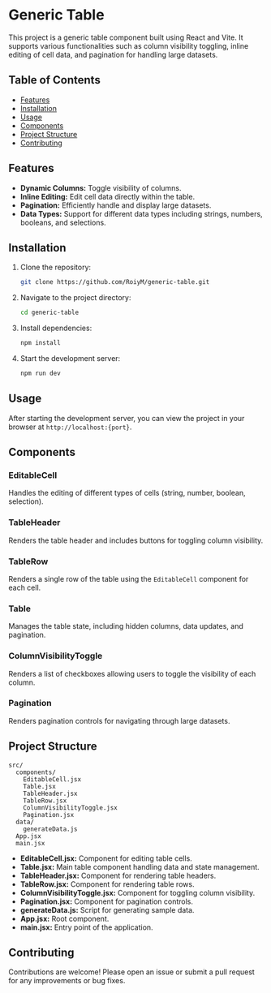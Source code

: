 # Generic Table

This project is a generic table component built using React and Vite. It supports various functionalities such as column visibility toggling, inline editing of cell data, and pagination for handling large datasets.

## Table of Contents

- [Features](#features)
- [Installation](#installation)
- [Usage](#usage)
- [Components](#components)
- [Project Structure](#project-structure)
- [Contributing](#contributing)

## Features

- **Dynamic Columns:** Toggle visibility of columns.
- **Inline Editing:** Edit cell data directly within the table.
- **Pagination:** Efficiently handle and display large datasets.
- **Data Types:** Support for different data types including strings, numbers, booleans, and selections.

## Installation

1. Clone the repository:

   ```bash
   git clone https://github.com/RoiyM/generic-table.git
   ```

2. Navigate to the project directory:

   ```bash
   cd generic-table
   ```

3. Install dependencies:

   ```bash
   npm install
   ```

4. Start the development server:

   ```bash
   npm run dev
   ```

## Usage

After starting the development server, you can view the project in your browser at `http://localhost:{port}`.

## Components

### EditableCell

Handles the editing of different types of cells (string, number, boolean, selection).

### TableHeader

Renders the table header and includes buttons for toggling column visibility.

### TableRow

Renders a single row of the table using the `EditableCell` component for each cell.

### Table

Manages the table state, including hidden columns, data updates, and pagination.

### ColumnVisibilityToggle

Renders a list of checkboxes allowing users to toggle the visibility of each column.

### Pagination

Renders pagination controls for navigating through large datasets.

## Project Structure

```
src/
  components/
    EditableCell.jsx
    Table.jsx
    TableHeader.jsx
    TableRow.jsx
    ColumnVisibilityToggle.jsx
    Pagination.jsx
  data/
    generateData.js
  App.jsx
  main.jsx
```

- **EditableCell.jsx:** Component for editing table cells.
- **Table.jsx:** Main table component handling data and state management.
- **TableHeader.jsx:** Component for rendering table headers.
- **TableRow.jsx:** Component for rendering table rows.
- **ColumnVisibilityToggle.jsx:** Component for toggling column visibility.
- **Pagination.jsx:** Component for pagination controls.
- **generateData.js:** Script for generating sample data.
- **App.jsx:** Root component.
- **main.jsx:** Entry point of the application.

## Contributing

Contributions are welcome! Please open an issue or submit a pull request for any improvements or bug fixes.

